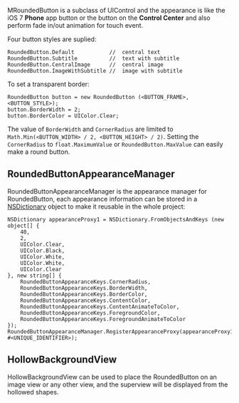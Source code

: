 MRoundedButton is a subclass of UIControl and the appearance is like the iOS 7 **Phone** app button or the button on the **Control Center** and also perform fade in/out animation for touch event.

Four button styles are suplied:

    RoundedButton.Default           //  central text
    RoundedButton.Subtitle          //  text with subtitle 
    RoundedButton.CentralImage      //  central image
    RoundedButton.ImageWithSubtitle //  image with subtitle

To set a transparent border:
    
    RoundedButton button = new RoundedButton (<BUTTON_FRAME>, <BUTTON_STYLE>);
    button.BorderWidth = 2;
    button.BorderColor = UIColor.Clear;

The value of `BorderWidth` and `CornerRadius` are limited to `Math.Min(<BUTTON_WIDTH> / 2, <BUTTON_HEIGHT> / 2)`. 
Setting the `CornerRadius` to `float.MaximumValue` or `RoundedButton.MaxValue` can easily make a round button.

## RoundedButtonAppearanceManager

RoundedButtonAppearanceManager is the appearance manager for RoundedButton, each appearance information can be stored in a [NSDictionary][1] object to make it reusable in the whole project:

    NSDictionary appearanceProxy1 = NSDictionary.FromObjectsAndKeys (new object[] {
        40,
        2,
        UIColor.Clear,
        UIColor.Black,
        UIColor.White,
        UIColor.White,
        UIColor.Clear 
    }, new string[] {
        RoundedButtonAppearanceKeys.CornerRadius,
        RoundedButtonAppearanceKeys.BorderWidth,
        RoundedButtonAppearanceKeys.BorderColor,
        RoundedButtonAppearanceKeys.ContentColor,
        RoundedButtonAppearanceKeys.ContentAnimateToColor,
        RoundedButtonAppearanceKeys.ForegroundColor,
        RoundedButtonAppearanceKeys.ForegroundAnimateToColor
    });
    RoundedButtonAppearanceManager.RegisterAppearanceProxy(appearanceProxy1, #<UNIQUE_IDENTIFIER>);
    
## HollowBackgroundView

HollowBackgroundView can be used to place the RoundedButton on an image view or any other view, and the superview will be displayed from the hollowed shapes.


[1]:http://iosapi.xamarin.com/?link=T:Foundation.NSDictionary